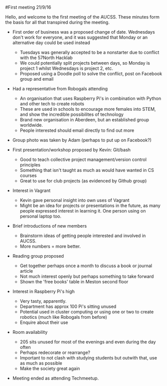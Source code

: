 #First meeting 21/9/16

Hello, and welcome to the first meeting of the AUCSS. These minutes form the basis for all that transpired during the meeting.

- First order of business was a proposed change of date. Wednesdays don't work for everyone, and it was suggested that Monday or an alternative day could be used instead
	- Tuesdays was generally accepted to be a nonstarter due to conflict with the 57North Hacklab
	- We could potentially split projects between days, so Monday is project 1 whilst Wednesdays is project 2, etc.
	- Proposed using a Doodle poll to solve the conflict, post on Facebook group and email 
	
- Had a representative from Robogals attending
	- An organisation that uses Raspberry Pi's in combination with Python and other tech to create robots
	- These are used in schools to encourage more females into STEM, and show the incredible possibilites of technology
	- Brand new organisation in Aberdeen, but an established group worldwide.
	- People interested should email directly to find out more

- Group photo was taken by Adam (perhaps to put up on Facebook?)

- First presentation/workshop proposed by Kevin: Git/bash
	- Good to teach collective project management/version control principles
	- Something that isn't taught as much as would have wanted in CS courses
	- Great to use for club projects (as evidenced by Github group)

- Interest in Vagrant
	- Kevin gave personal insight into own uses of Vagrant
	- Might be an idea for projects or presentations in the future, as many people expressed interest in learning it. One person using on personal laptop too.

- Brief introductions of new members
	- Brainstorm ideas of getting people interested and involved in AUCSS.
	- More numbers = more better.

- Reading group proposed 
	- Get together perhaps once a month to discuss a book or journal article
	- Not much interest openly but perhaps something to take forward
	- Shown the 'free books' table in Meston second floor

- Interest in Raspberry Pi's high
	- Very tasty, apparently.
	- Department has approx 100 Pi's sitting unused
	- Potential used in cluster computing or using one or two to create robotics (much like Robogals from before)
	- Enquire about their use

- Room availability
	- 205 sits unused for most of the evenings and even during the day often
	- Perhaps redecorate or rearrange?
	- Important to not clash with studying students but outwith that, use as much as possible
	- Make the society great again

- Meeting ended as attending Techmeetup.
 
